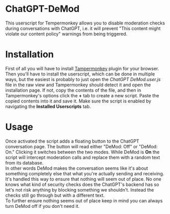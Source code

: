 # ChatGPT-DeMod
This userscript for Tempermonkey allows you to disable moderation checks during conversations with ChatGPT, i.e. it will prevent "This content might violate our content policy" warnings from being triggered.

# Installation
First of all you will have to install [Tampermonkey](https://www.tampermonkey.net) plugin for your browser. Then you'll have to install the userscript, which can be done in multiple ways, but the easiest is probably to just open the *ChatGPT DeMod.user.js* file in the raw view and Tampermonkey should detect it and open the installation page. If not, copy the contents of the file, and then in Tampermonkey's options click the **+** tab to create a new script. Paste the copied contents into it and save it.
Make sure the script is enabled by navigating the **Installed Userscripts** tab.

# Usage
Once activated the script adds a floating button to the ChatGPT conversation page.
The button will read either "DeMod: Off" or "DeMod: On." Clicking it switches between the two modes. While DeMod is **On** the script will intercept moderation calls and replace them with a random text from its database.  
In other words DeMod makes the conversation seems like it's about something completely else that what you're actually sending and receiving.  
It's handled this way to ensure that nothing will seem out of place. No one knows what kind of security checks does the ChatGPT's backend has so let's not risk anything by blocking something we shouldn't. Instead the checks still go through but with a different text.  
To further ensure nothing seems out of place keep in mind you can always turn DeMod off if you don't need it.